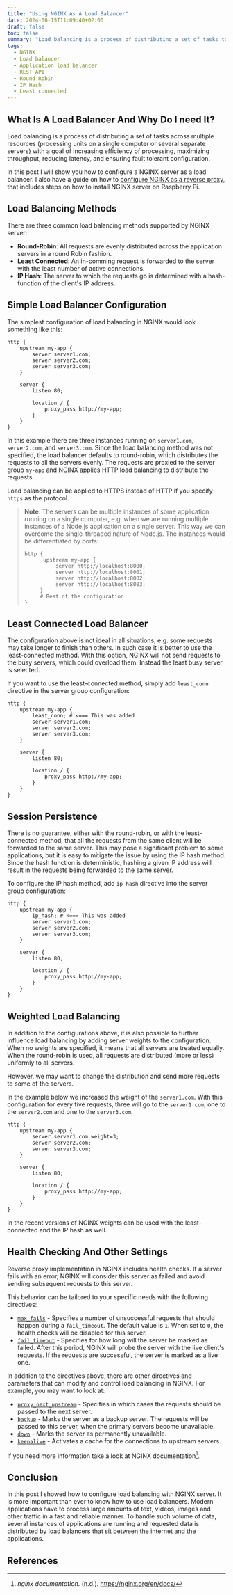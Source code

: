 ```yaml
---
title: "Using NGINX As A Load Balancer"
date: 2024-06-15T11:09:40+02:00
draft: false 
toc: false
summary: "Load balancing is a process of distributing a set of tasks to multiple resources (e.g. processing units or servers) with a goal of increasing efficiency of processing, maximizing throughput, reducing latency, and ensuring fault tolerant configuration. In this post we will take a look at how to configure load balancing with NGINX server."
tags:
  - NGINX
  - Load balancer
  - Application load balancer
  - REST API
  - Round Robin
  - IP Hash
  - Least connected
---
```

## What Is A Load Balancer And Why Do I need It?

Load balancing is a process of distributing a set of tasks across multiple resources (processing units on a single computer or several separate servers) with a goal of increasing efficiency of processing, maximizing throughput, reducing latency, and ensuring fault tolerant configuration.

In this post I will show you how to configure a NGINX server as a load balancer. I also have a guide on how to [configure NGINX as a reverse proxy](./nginx-reverse-proxy-for-apps), that includes steps on how to install NGINX server on Raspberry Pi.

## Load Balancing Methods

There are three common load balancing methods supported by NGINX server:
- **Round-Robin**: All requests are evenly distributed across the application servers in a round Robin fashion.
- **Least Connected**: An in-comming request is forwarded to the server with the least number of active connections.
- **IP Hash**: The server to which the requests go is determined with a hash-function of the client's IP address.

## Simple Load Balancer Configuration

The simplest configuration of load balancing in NGINX would look something like this:

```nginx
http {
    upstream my-app {
        server server1.com;
        server server2.com;
        server server3.com;
    }

    server {
        listen 80;

        location / {
            proxy_pass http://my-app;
        }
    }
}
```

In this example there are three instances running on `server1.com`, `server2.com`, and `server3.com`. Since the load balancing method was not specified, the load balancer defaults to round-robin, which distributes the requests to all the servers evenly. The requests are proxied to the server group `my-app` and NGINX applies HTTP load balancing to distribute the requests.

Load balancing can be applied to HTTPS instead of HTTP if you specify `https` as the protocol.

>
> **Note**: The servers can be multiple instances of some application running on a single computer, e.g. when we are running multiple instances of a Node.js application on a single server. This way we can overcome the single-threaded nature of Node.js. The instances would be differentiated by ports:
> ```nginx
> http {
>       upstream my-app {
>           server http://localhost:8000;
>           server http://localhost:8001;
>           server http://localhost:8002;
>           server http://localhost:8003;
>      }
>      # Rest of the configuration
> }
> ```
>

## Least Connected Load Balancer

The configuration above is not ideal in all situations, e.g. some requests may take longer to finish than others. In such case it is better to use the least-connected method. With this option, NGINX will not send requests to the busy servers, which could overload them. Instead the least busy server is selected.

If you want to use the least-connected method, simply add `least_conn` directive in the server group configuration:

```nginx
http {
    upstream my-app {
        least_conn; # <=== This was added
        server server1.com;
        server server2.com;
        server server3.com;
    }

    server {
        listen 80;

        location / {
            proxy_pass http://my-app;
        }
    }
}
```

## Session Persistence

There is no guarantee, either with the round-robin, or with the least-connected method, that all the requests from the same client will be forwarded to the same server. This may pose a significant problem to some applications, but it is easy to mitigate the issue by using the IP hash method. Since the hash function is deterministic, hashing a given IP address will result in the requests being forwarded to the same server.

To configure the IP hash method, add `ip_hash` directive into the server group configuration:

```nginx
http {
    upstream my-app {
        ip_hash; # <=== This was added
        server server1.com;
        server server2.com;
        server server3.com;
    }

    server {
        listen 80;

        location / {
            proxy_pass http://my-app;
        }
    }
}
```

## Weighted Load Balancing

In addition to the configurations above, it is also possible to further influence load balancing by adding server weights to the configuration. When no weights are specified, it means that all servers are treated equally. When the round-robin is used, all requests are distributed (more or less) uniformly to all servers.

However, we may want to change the distribution and send more requests to some of the servers.

In the example below we increased the weight of the `server1.com`. With this configuration for every five requests, three will go to the `server1.com`, one to the `server2.com` and one to the `server3.com`.

```nginx
http {
    upstream my-app {
        server server1.com weight=3;
        server server2.com;
        server server3.com;
    }

    server {
        listen 80;

        location / {
            proxy_pass http://my-app;
        }
    }
}
```

In the recent versions of NGINX weights can be used with the least-connected and the IP hash as well.

## Health Checking And Other Settings

Reverse proxy implementation in NGINX includes health checks. If a server fails with an error, NGINX will consider this server as failed and avoid sending subsequent requests to this server.

This behavior can be tailored to your specific needs with the following directives:
- [`max_fails`](https://nginx.org/en/docs/http/ngx_http_upstream_module.html#server) - Specifies a number of unsuccessful requests that should happen during a `fail_timeout`. The default value is `1`. When set to `0`, the health checks will be disabled for this server.
- [`fail_timeout`](https://nginx.org/en/docs/http/ngx_http_upstream_module.html#server) - Specifies for how long will the server be marked as failed. After this period, NGINX will probe the server with the live client's requests. If the requests are successful, the server is marked as a live one.

In addition to the directives above, there are other directives and parameters that can modify and control load balancing in NGINX. For example, you may want to look at:
- [`proxy_next_upstream`](https://nginx.org/en/docs/http/ngx_http_proxy_module.html#proxy_next_upstream) - Specifies in which cases the requests should be passed to the next server.
- [`backup`](https://nginx.org/en/docs/http/ngx_http_upstream_module.html#server) - Marks the server as a backup server. The requests will be passed to this server, when the primary servers become unavailable.
- [`down`](https://nginx.org/en/docs/http/ngx_http_upstream_module.html#server) - Marks the server as permanently unavailable.
- [`keepalive`](https://nginx.org/en/docs/http/ngx_http_upstream_module.html#keepalive) - Activates a cache for the connections to upstream servers.

If you need more information take a look at NGINX documentation[^1].

## Conclusion

In this post I showed how to configure load balancing with NGINX server. It is more important than ever to know how to use load balancers. Modern applications have to process large amounts of text, videos, images and other traffic in a fast and reliable manner. To handle such volume of data, several instances of applications are running and requested data is distributed by load balancers that sit between the internet and the applications.

## References

[^1]: _nginx documentation_. (n.d.). https://nginx.org/en/docs/
